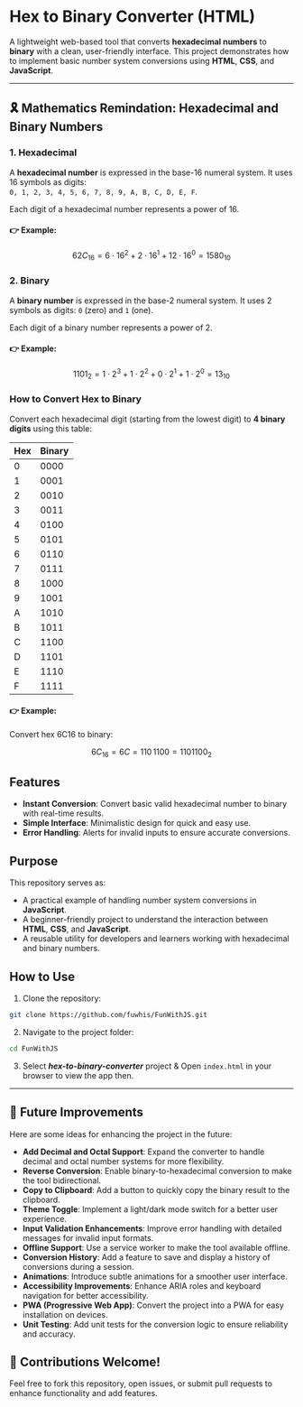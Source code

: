 # Hex to Binary Converter (HTML)

A lightweight web-based tool that converts **hexadecimal numbers** to **binary** with a clean, user-friendly interface. This project demonstrates how to implement basic number system conversions using **HTML**, **CSS**, and **JavaScript**.

---

## 🎗️ Mathematics Remindation: Hexadecimal and Binary Numbers

### 1. Hexadecimal

A **hexadecimal number** is expressed in the base-16 numeral system. It uses 16 symbols as digits:  
`0, 1, 2, 3, 4, 5, 6, 7, 8, 9, A, B, C, D, E, F`.

Each digit of a hexadecimal number represents a power of 16.

#### 👉 Example:

$$
62C_{16} = 6 \cdot 16^2 + 2 \cdot 16^1 + 12 \cdot 16^0 = 1580_{10}
$$

### 2. Binary

A **binary number** is expressed in the base-2 numeral system. It uses 2 symbols as digits: `0` (zero) and `1` (one).

Each digit of a binary number represents a power of 2.

#### 👉 Example:

$$
1101_{2} = 1 \cdot 2^3 + 1 \cdot 2^2 + 0 \cdot 2^1 + 1 \cdot 2^0 = 13_{10}
$$

### How to Convert Hex to Binary

Convert each hexadecimal digit (starting from the lowest digit) to **4 binary digits** using this table:

| Hex | Binary |
| --- | ------ |
| 0   | 0000   |
| 1   | 0001   |
| 2   | 0010   |
| 3   | 0011   |
| 4   | 0100   |
| 5   | 0101   |
| 6   | 0110   |
| 7   | 0111   |
| 8   | 1000   |
| 9   | 1001   |
| A   | 1010   |
| B   | 1011   |
| C   | 1100   |
| D   | 1101   |
| E   | 1110   |
| F   | 1111   |

#### 👉 Example:

Convert hex 6C16 to binary:

$$
6C_{16} = 6C = 110 \, 1100 = 1101100_{2}
$$

## Features

- **Instant Conversion**: Convert basic valid hexadecimal number to binary with real-time results.
- **Simple Interface**: Minimalistic design for quick and easy use.
- **Error Handling**: Alerts for invalid inputs to ensure accurate conversions.
  <!-- - **Responsive Design**: Fully optimized for desktop and mobile browsers. -->

## Purpose

This repository serves as:

- A practical example of handling number system conversions in **JavaScript**.
- A beginner-friendly project to understand the interaction between **HTML**, **CSS**, and **JavaScript**.
- A reusable utility for developers and learners working with hexadecimal and binary numbers.

## How to Use

1. Clone the repository:

```bash
git clone https://github.com/fuwhis/FunWithJS.git
```

2. Navigate to the project folder:

```bash
cd FunWithJS
```

3. Select **_hex-to-binary-converter_** project & Open `index.html` in your browser to view the app then.

---

## 🚀 Future Improvements

Here are some ideas for enhancing the project in the future:

- **Add Decimal and Octal Support**: Expand the converter to handle decimal and octal number systems for more flexibility.
- **Reverse Conversion**: Enable binary-to-hexadecimal conversion to make the tool bidirectional.
- **Copy to Clipboard**: Add a button to quickly copy the binary result to the clipboard.
- **Theme Toggle**: Implement a light/dark mode switch for a better user experience.
- **Input Validation Enhancements**: Improve error handling with detailed messages for invalid input formats.
- **Offline Support**: Use a service worker to make the tool available offline.
- **Conversion History**: Add a feature to save and display a history of conversions during a session.
- **Animations**: Introduce subtle animations for a smoother user interface.
- **Accessibility Improvements**: Enhance ARIA roles and keyboard navigation for better accessibility.
- **PWA (Progressive Web App)**: Convert the project into a PWA for easy installation on devices.
- **Unit Testing**: Add unit tests for the conversion logic to ensure reliability and accuracy.

## 🤝 Contributions Welcome!

Feel free to fork this repository, open issues, or submit pull requests to enhance functionality and add features.
